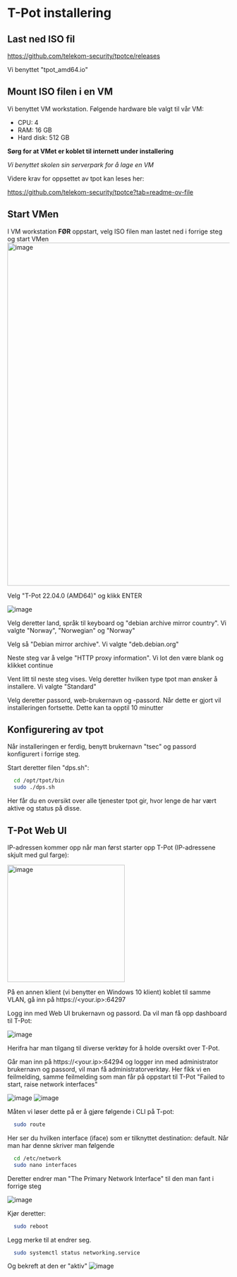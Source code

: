 # T-Pot installering

## Last ned ISO fil
https://github.com/telekom-security/tpotce/releases 

Vi benyttet "tpot_amd64.io"

## Mount ISO filen i en VM
Vi benyttet VM workstation. Følgende hardware ble valgt til vår VM:
- CPU: 4
- RAM: 16 GB
- Hard disk: 512 GB

**Sørg for at VMet er koblet til internett under installering**

_Vi benyttet skolen sin serverpark for å lage en VM_

Videre krav for oppsettet av tpot kan leses her: 

https://github.com/telekom-security/tpotce?tab=readme-ov-file

## Start VMen
I VM workstation **FØR** oppstart, velg ISO filen man lastet ned i forrige steg og start VMen
<img width="778" alt="image" src="https://github.com/Tobskjel/honeypot-bachelor/assets/17578354/a36a0896-f3dc-479b-b1f2-c3e97baaf38b">

Velg "T-Pot 22.04.0 (AMD64)" og klikk ENTER

![image](https://github.com/Tobskjel/honeypot-bachelor/assets/17578354/852a160f-4728-4104-a34e-930d4cda1dcf)

Velg deretter land, språk til keyboard og "debian archive mirror country". Vi valgte "Norway", "Norwegian" og "Norway"

Velg så "Debian mirror archive". Vi valgte "deb.debian.org"

Neste steg var å velge "HTTP proxy information". Vi lot den være blank og klikket continue

Vent litt til neste steg vises. Velg deretter hvilken type tpot man ønsker å installere. Vi valgte "Standard"

Velg deretter passord, web-brukernavn og -passord. Når dette er gjort vil installeringen fortsette. Dette kan ta opptil 10 minutter

## Konfigurering av tpot
Når installeringen er ferdig, benytt brukernavn "tsec" og passord konfigurert i forrige steg.

Start deretter filen "dps.sh":

```bash
  cd /opt/tpot/bin
  sudo ./dps.sh
```
Her får du en oversikt over alle tjenester tpot gir, hvor lenge de har vært aktive og status på disse.

## T-Pot Web UI
IP-adressen kommer opp når man først starter opp T-Pot (IP-adressene skjult med gul farge):

<img width="266" alt="image" src="https://github.com/Tobskjel/honeypot-bachelor/assets/17578354/abbe1a46-a663-41b8-993c-8f8bfc79c3a8">

På en annen klient (vi benytter en Windows 10 klient) koblet til samme VLAN, gå inn på https://<your.ip>:64297

Logg inn med Web UI brukernavn og passord. Da vil man få opp dashboard til T-Pot:

![image](https://github.com/Tobskjel/honeypot-bachelor/assets/17578354/730b391d-8677-45fc-8b59-14d2c0d926d8)

Herifra har man tilgang til diverse verktøy for å holde oversikt over T-Pot.

Går man inn på https://<your.ip>:64294 og logger inn med administrator brukernavn og passord, vil man få administratorverktøy. Her fikk vi en feilmelding, samme feilmelding som man får på oppstart til T-Pot "Failed to start, raise network interfaces"

![image](https://github.com/Tobskjel/honeypot-bachelor/assets/17578354/41c7d689-251e-418e-83c2-d6cd82ec6215)
![image](https://github.com/Tobskjel/honeypot-bachelor/assets/17578354/2b15edd8-bc35-4bc1-be44-1906e0ac3495)

Måten vi løser dette på er å gjøre følgende i CLI på T-pot:
```bash
  sudo route
```
Her ser du hvilken interface (iface) som er tilknyttet destination: default. Når man har denne skriver man følgende
```bash
  cd /etc/network
  sudo nano interfaces
```
Deretter endrer man "The Primary Network Interface" til den man fant i forrige steg

![image](https://github.com/Tobskjel/honeypot-bachelor/assets/17578354/244165f0-afc9-4638-a0f9-803860657a8b)

Kjør deretter:
```bash
  sudo reboot
```
Legg merke til at <your ip> endrer seg. 
```bash
  sudo systemctl status networking.service
```
Og bekreft at den er "aktiv"
![image](https://github.com/Tobskjel/honeypot-bachelor/assets/17578354/e46f9d88-4e0b-40f0-a5d7-c84e9044f539)

